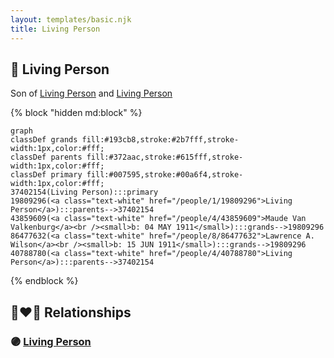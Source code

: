 ```yaml
---
layout: templates/basic.njk
title: Living Person
---
```

## 🔵 Living Person

Son of [Living Person](/people/4/40788780) and [Living Person](/people/1/19809296)

{% block "hidden md:block" %}
```mermaid
graph
classDef grands fill:#193cb8,stroke:#2b7fff,stroke-width:1px,color:#fff;
classDef parents fill:#372aac,stroke:#615fff,stroke-width:1px,color:#fff;
classDef primary fill:#007595,stroke:#00a6f4,stroke-width:1px,color:#fff;
37402154(Living Person):::primary
19809296(<a class="text-white" href="/people/1/19809296">Living Person</a>):::parents-->37402154
43859609(<a class="text-white" href="/people/4/43859609">Maude Van Valkenburg</a><br /><small>b: 04 MAY 1911</small>):::grands-->19809296
86477632(<a class="text-white" href="/people/8/86477632">Lawrence A. Wilson</a><br /><small>b: 15 JUN 1911</small>):::grands-->19809296
40788780(<a class="text-white" href="/people/4/40788780">Living Person</a>):::parents-->37402154
```
{% endblock %}

## 👩‍❤️‍👨 Relationships

### 🟣 [Living Person](/people/9/99442180)
